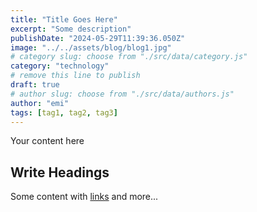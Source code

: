 ```yaml
---
title: "Title Goes Here"
excerpt: "Some description"
publishDate: "2024-05-29T11:39:36.050Z"
image: "../../assets/blog/blog1.jpg"
# category slug: choose from "./src/data/category.js"
category: "technology"
# remove this line to publish
draft: true
# author slug: choose from "./src/data/authors.js"
author: "emi"
tags: [tag1, tag2, tag3]
---
```


Your content here

## Write Headings

Some content with [links](#) and more...
